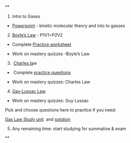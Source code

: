 **

1. Intro to Gases
    

- [Powerpoint](https://docs.google.com/presentation/d/1AQhIt24HtyWk4pRH1ZOeK2KIrSyqvfgj/edit?usp=sharing&ouid=103725896864118231663&rtpof=true&sd=true) - kinetic molecular theory and into to gasses
    

2. [Boyle’s Law](https://docs.google.com/presentation/d/1V1mxRKFFvCCnskbiYrNZ65-4lvmecrUy/edit?usp=sharing&ouid=103725896864118231663&rtpof=true&sd=true) - P1V1=P2V2
    

- Complete [Practice worksheet](https://docs.google.com/document/d/1jHAI-YZ1FtUa_bDeE9IIrsF9h31L2nyn/edit?usp=sharing&ouid=103725896864118231663&rtpof=true&sd=true)  
    
- Work on mastery quizzes -Boyle’s Law
    

3.  [Charles la](https://docs.google.com/presentation/d/1UBS8g7Pyh1Jyhht9dSdC7jW0WOWJsJ4Y/edit?usp=sharing&ouid=103725896864118231663&rtpof=true&sd=true)w
    

-  Complete [practice questions](https://docs.google.com/document/d/1bKhE9oEW01USQkm4cCfuJ_7CHYzNB1oA/edit?usp=sharing&ouid=103725896864118231663&rtpof=true&sd=true)
    

- Work on mastery quizzes: Charles Law
    

4. [Gay-Lussac Law](https://docs.google.com/presentation/d/14-B45bFUDl1S8oZz-bgAv0Sqq-NLoPGY/edit?usp=sharing&ouid=103725896864118231663&rtpof=true&sd=true) 
    

- Work on mastery quizzes: Guy Lussac
    

  

Pick and choose questions here to practice if you need:

[Gas Law Study unit](https://docs.google.com/document/d/1IAb-3RHazYVNMYdBHoI1VTxJzr-luPBS/edit?usp=sharing&ouid=103725896864118231663&rtpof=true&sd=true)  and [solution](https://docs.google.com/document/d/1NSK2Msp0Wh2mf3itYbZvvJHi5Avi2MYi/edit?usp=sharing&ouid=103725896864118231663&rtpof=true&sd=true) 

  

5. Any remaining time: start studying for summative & exam
    

**